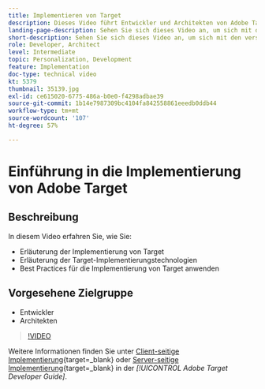 ```yaml
---
title: Implementieren von Target
description: Dieses Video führt Entwickler und Architekten von Adobe Target durch die Implementierung von Target. Sehen Sie sich dieses Video an, um sich mit den verschiedenen Implementierungstechnologien von Target vertraut zu machen und Best Practices für die Implementierung von Target zu verwenden.
landing-page-description: Sehen Sie sich dieses Video an, um sich mit den verschiedenen Implementierungstechnologien von Target vertraut zu machen und Best Practices für die Implementierung von Target zu verwenden.
short-description: Sehen Sie sich dieses Video an, um sich mit den verschiedenen Implementierungstechnologien von Target vertraut zu machen und Best Practices für die Implementierung von Target zu verwenden.
role: Developer, Architect
level: Intermediate
topic: Personalization, Development
feature: Implementation
doc-type: technical video
kt: 5379
thumbnail: 35139.jpg
exl-id: ce615020-6775-486a-b0e0-f4298adbae39
source-git-commit: 1b14e7987309bc4104fa842558861eeedb0ddb44
workflow-type: tm+mt
source-wordcount: '107'
ht-degree: 57%

---
```


# Einführung in die Implementierung von Adobe Target

## Beschreibung

In diesem Video erfahren Sie, wie Sie:

* Erläuterung der Implementierung von Target
* Erläuterung der Target-Implementierungstechnologien
* Best Practices für die Implementierung von Target anwenden

## Vorgesehene Zielgruppe

* Entwickler
* Architekten

>[!VIDEO](https://video.tv.adobe.com/v/35139/?quality=12)

Weitere Informationen finden Sie unter [Client-seitige Implementierung](https://experienceleague.adobe.com/docs/target-dev/developer/client-side/overview.html){target=_blank} oder [Server-seitige Implementierung](https://experienceleague.adobe.com/docs/target-dev/developer/server-side/server-side-overview.html?lang=de){target=_blank} in der *[!UICONTROL Adobe Target Developer Guide]*.

